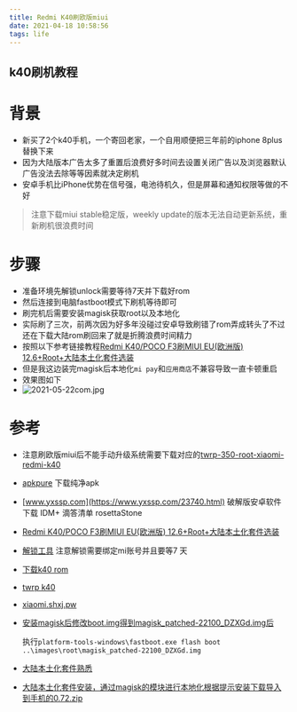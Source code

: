 ```yaml
---
title: Redmi K40刷欧版miui
date: 2021-04-18 10:58:56
tags: life
---
```


## k40刷机教程

# 背景
* 新买了2个k40手机，一个寄回老家，一个自用顺便把三年前的iphone 8plus替换下来
  <!--more-->
* 因为大陆版本广告太多了重置后浪费好多时间去设置关闭广告以及浏览器默认广告没法去除等等因素就决定刷机
* 安卓手机比iPhone优势在信号强，电池待机久，但是屏幕和通知权限等做的不好
> 注意下载miui stable稳定版，weekly update的版本无法自动更新系统，重新刷机很浪费时间

# 步骤
* 准备环境先解锁unlock需要等待7天并下载好rom
* 然后连接到电脑fastboot模式下刷机等待即可
* 刷完机后需要安装magisk获取root以及本地化
* 实际刷了三次，前两次因为好多年没碰过安卓导致刷错了rom弄成转头了不过还在下载大陆rom刷回来了就是折腾浪费时间精力
* 按照以下参考链接教程[Redmi K40/POCO F3刷MIUI EU(欧洲版) 12.6+Root+大陆本土化套件选装](https://www.yongchangguo.com/archives/RedMiFlushToEUAndRoot.html)
* 但是我这边装完magisk后本地化`mi pay`和`应用商店`不兼容导致一直卡顿重启
* 效果图如下
* ![2021-05-22com.jpg](https://i.loli.net/2021/05/22/8vbo69lWzID4Urc.jpg)

# 参考
* 注意刷欧版miui后不能手动升级系统需要下载对应的[twrp-350-root-xiaomi-redmi-k40](https://unofficialtwrp.com/twrp-350-root-xiaomi-redmi-k40/)
* [apkpure](https://m.apkpure.com/) 下载纯净apk
* [www.yxssp.com](https://www.yxssp.com/23740.html) 破解版安卓软件下载 IDM+ 滴答清单 rosettaStone
* [Redmi K40/POCO F3刷MIUI EU(欧洲版) 12.6+Root+大陆本土化套件选装](https://www.yongchangguo.com/archives/RedMiFlushToEUAndRoot.html)
* [解锁工具](https://www.miui.com/unlock/index.html) 注意解锁需要绑定mi账号并且要等7 天
* [下载k40 rom](https://xiaomi.eu/community/forums/miui-12.206/)
* [twrp k40](https://androidfilehost.com/?fid=2188818919693798739)
* [xiaomi.shxj.pw](https://xiaomi.shxj.pw/android-phone/k40/1230/)
* [安装magisk后修改boot.img得到magisk_patched-22100_DZXGd.img后](https://github.com/topjohnwu/Magisk/releases) 

  执行`platform-tools-windows\fastboot.exe flash boot ..\images\root\magisk_patched-22100_DZXGd.img`
* [大陆本土化套件熟悉](https://blog.minamigo.moe/archives/184)
* [大陆本土化套件安装，通过magisk的模块进行本地化根据提示安装下载导入到手机的0.72.zip](https://minamigo-my.sharepoint.com/:f:/g/personal/koizumishouta_minamigo_onmicrosoft_com/EgLhpcA_G_5IugTq10F90r0BzUbaO7aHamxpZCUUgBgefg?e=VVvXXd)